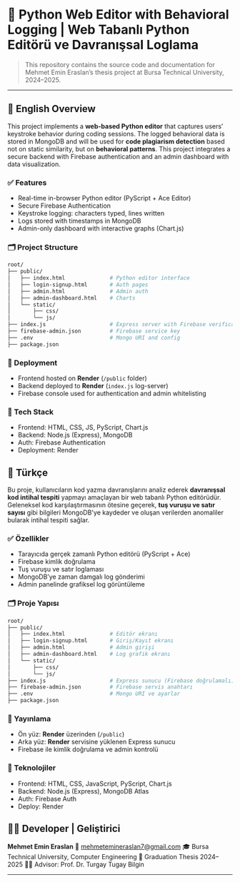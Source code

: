 # 🐍 Python Web Editor with Behavioral Logging | Web Tabanlı Python Editörü ve Davranışsal Loglama

> This repository contains the source code and documentation for Mehmet Emin Eraslan’s thesis project at Bursa Technical University, 2024–2025.

---

## 📌 English Overview

This project implements a **web-based Python editor** that captures users’ keystroke behavior during coding sessions. The logged behavioral data is stored in MongoDB and will be used for **code plagiarism detection** based not on static similarity, but on **behavioral patterns**. This project integrates a secure backend with Firebase authentication and an admin dashboard with data visualization.

### ✅ Features

- Real-time in-browser Python editor (PyScript + Ace Editor)
- Secure Firebase Authentication
- Keystroke logging: characters typed, lines written
- Logs stored with timestamps in MongoDB
- Admin-only dashboard with interactive graphs (Chart.js)

### 🗂️ Project Structure

```bash
root/
├── public/
│   ├── index.html              # Python editor interface
│   ├── login-signup.html       # Auth pages
│   ├── admin.html              # Admin auth
│   ├── admin-dashboard.html    # Charts
│   └── static/
│       ├── css/
│       └── js/
├── index.js                    # Express server with Firebase verification
├── firebase-admin.json         # Firebase service key
├── .env                        # Mongo URI and config
├── package.json
```

### 🚀 Deployment

- Frontend hosted on **Render** (`/public` folder)
- Backend deployed to **Render** (`index.js` log-server)
- Firebase console used for authentication and admin whitelisting

### 🔧 Tech Stack

- Frontend: HTML, CSS, JS, PyScript, Chart.js
- Backend: Node.js (Express), MongoDB
- Auth: Firebase Authentication
- Deployment: Render

## 📌 Türkçe

Bu proje, kullanıcıların kod yazma davranışlarını analiz ederek **davranışsal kod intihal tespiti** yapmayı amaçlayan bir web tabanlı Python editörüdür. Geleneksel kod karşılaştırmasının ötesine geçerek, **tuş vuruşu ve satır sayısı** gibi bilgileri MongoDB'ye kaydeder ve oluşan verilerden anomaliler bularak intihal tespiti sağlar.

### ✅ Özellikler

- Tarayıcıda gerçek zamanlı Python editörü (PyScript + Ace)
- Firebase kimlik doğrulama
- Tuş vuruşu ve satır loglaması
- MongoDB’ye zaman damgalı log gönderimi
- Admin panelinde grafiksel log görüntüleme

### 🗂️ Proje Yapısı

```bash
root/
├── public/
│   ├── index.html              # Editör ekranı
│   ├── login-signup.html       # Giriş/Kayıt ekranı
│   ├── admin.html              # Admin girişi
│   ├── admin-dashboard.html    # Log grafik ekranı
│   └── static/
│       ├── css/
│       └── js/
├── index.js                    # Express sunucu (Firebase doğrulamalı)
├── firebase-admin.json         # Firebase servis anahtarı
├── .env                        # Mongo URI ve ayarlar
├── package.json
```

### 🚀 Yayınlama

- Ön yüz: **Render** üzerinden (`/public`)
- Arka yüz: **Render** servisine yüklenen Express sunucu
- Firebase ile kimlik doğrulama ve admin kontrolü

### 🔧 Teknolojiler

- Frontend: HTML, CSS, JavaScript, PyScript, Chart.js
- Backend: Node.js (Express), MongoDB Atlas
- Auth: Firebase Auth
- Deploy: Render

## 👨‍🎓 Developer | Geliştirici

**Mehmet Emin Eraslan**
📧 mehmetemineraslan7@gmail.com
🎓 Bursa Technical University, Computer Engineering
📝 Graduation Thesis 2024–2025
👨‍🏫 Advisor: Prof. Dr. Turgay Tugay Bilgin

---
